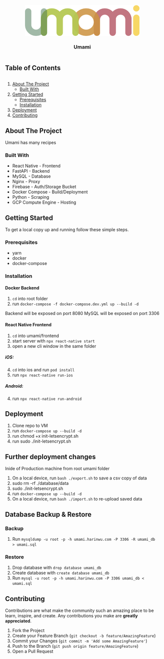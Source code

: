 <!-- PROJECT LOGO -->
<br />
<p align="center">
  <a href="https://github.com/ubclaunchpad/umami">
    <img src="frontend/src/assets/Logo.png" alt="Logo" height="100" resize>
  </a>
  <h3 align="center">Umami</h3>
</p>


<!-- TABLE OF CONTENTS -->
  <h2 style="display: inline-block">Table of Contents</h2>
  <ol>
    <li>
      <a href="#about-the-project">About The Project</a>
      <ul>
        <li><a href="#built-with">Built With</a></li>
      </ul>
    </li>
    <li>
      <a href="#getting-started">Getting Started</a>
      <ul>
        <li><a href="#prerequisites">Prerequisites</a></li>
        <li><a href="#installation">Installation</a></li>
      </ul>
    </li>
    <li><a href="#deployment">Deployment</a></li>
    <li><a href="#contributing">Contributing</a></li>
  </ol>



<!-- ABOUT THE PROJECT -->
## About The Project

Umami has many recipes


### Built With

* React Native - Frontend
* FastAPI - Backend
* MySQL - Database
* Nginx - Proxy
* Firebase - Auth/Storage Bucket
* Docker Compose - Build/Deployment
* Python - Scraping
* GCP Compute Engine - Hosting


<!-- GETTING STARTED -->
## Getting Started

To get a local copy up and running follow these simple steps.

### Prerequisites

* yarn
* docker
* docker-compose

### Installation
#### Docker Backend

1. `cd` into root folder
2. run `docker-compose -f docker-compose.dev.yml up --build -d`

Backend will be exposed on port 8080
MySQL will be exposed on port 3306

#### React Native Frontend

1. `cd` into umami/frontend
2. start server with `npx react-native start`
3. open a new cli window in the same folder

##### iOS:

4. `cd` into ios and run `pod install`
5. run `npx react-native run-ios`

##### Android: 

4. run `npx react-native run-android`

<!-- DEPLOYMENT -->
## Deployment

1. Clone repo to VM
2. run `docker-compose up --build -d`
3. run chmod +x init-letsencrypt.sh
4. run sudo ./init-letsencrypt.sh

## Further deployment changes 
Inide of Production machine from root umami folder
1. On a local device, run `bash ./export.sh` to save a csv copy of data
2. sudo rm -rf ./database/data
3. sudo ./init-letsencrypt.sh
4. run `docker-compose up --build -d` 
5. On a local device, run `bash ./import.sh` to re-upload saved data

## Database Backup & Restore
### Backup
1. Run `mysqldump -u root -p -h umami.harinwu.com -P 3306 -R umami_db > umami.sql`

### Restore
1. Drop database with `drop database umami_db`
2. Create database with `create database umami_db`
3. Run `mysql -u root -p -h umami.harinwu.com -P 3306 umami_db < umami.sql`

<!-- CONTRIBUTING -->
## Contributing

Contributions are what make the community such an amazing place to be learn, inspire, and create. Any contributions you make are **greatly appreciated**.

1. Fork the Project
2. Create your Feature Branch (`git checkout -b feature/AmazingFeature`)
3. Commit your Changes (`git commit -m 'Add some AmazingFeature'`)
4. Push to the Branch (`git push origin feature/AmazingFeature`)
5. Open a Pull Request
